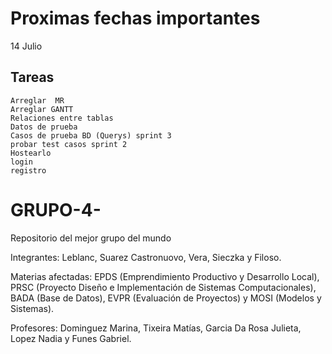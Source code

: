 # Proximas fechas importantes 

  14 Julio
  
## Tareas

    Arreglar  MR 
    Arreglar GANTT
    Relaciones entre tablas 
    Datos de prueba
    Casos de prueba BD (Querys) sprint 3
    probar test casos sprint 2
    Hostearlo
    login 
    registro 


# GRUPO-4-
Repositorio del mejor grupo del mundo

Integrantes: Leblanc, Suarez Castronuovo, Vera, Sieczka y Filoso.

Materias afectadas: EPDS (Emprendimiento Productivo y Desarrollo Local), PRSC (Proyecto Diseño e Implementación de Sistemas Computacionales), BADA (Base de Datos), EVPR (Evaluación de Proyectos) y MOSI (Modelos y Sistemas).

Profesores: Dominguez Marina, Tixeira Matías, Garcia Da Rosa Julieta, Lopez Nadia y Funes Gabriel.
